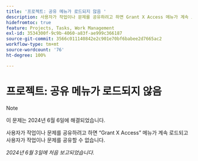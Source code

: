 ```yaml
---
title: '프로젝트: 공유 메뉴가 로드되지 않음 '
description: 사용자가 작업이나 문제를 공유하려고 하면 Grant X Access 메뉴가 계속 로드되고 사용자가 작업이나 문제를 공유할 수 없습니다.
hidefromtoc: true
feature: Projects, Tasks, Work Management
exl-id: 3534300f-9c9b-4060-a83f-ae999c366187
source-git-commit: 3566c011140842e2c901e70bf6babee2d7665ac2
workflow-type: tm+mt
source-wordcount: '76'
ht-degree: 100%

---
```


# 프로젝트: 공유 메뉴가 로드되지 않음

>[!NOTE]
>
>이 문제는 2024년 6월 6일에 해결되었습니다.

사용자가 작업이나 문제를 공유하려고 하면 “Grant X Access” 메뉴가 계속 로드되고 사용자가 작업이나 문제를 공유할 수 없습니다.

_2024년 6월 3일에 처음 보고되었습니다._
